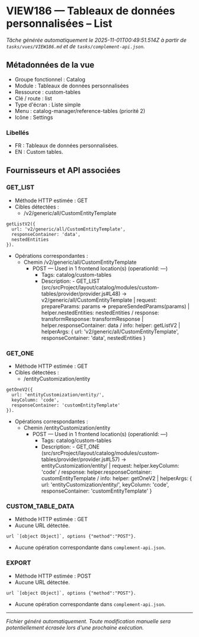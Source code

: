 # VIEW186 — Tableaux de données personnalisées – List

_Tâche générée automatiquement le 2025-11-01T00:49:51.514Z à partir de `tasks/vues/VIEW186.md` et de `tasks/complement-api.json`._

## Métadonnées de la vue

- Groupe fonctionnel : Catalog
- Module : Tableaux de données personnalisées
- Ressource : custom-tables
- Clé / route : list
- Type d'écran : Liste simple
- Menu : catalog-manager/reference-tables (priorité 2)
- Icône : Settings

### Libellés
- FR : Tableaux de données personnalisées.
- EN : Custom tables.

## Fournisseurs et API associées

### GET_LIST

- Méthode HTTP estimée : GET
- Cibles détectées :
  - /v2/generic/all/CustomEntityTemplate

```text
getListV2({
  url: 'v2/generic/all/CustomEntityTemplate',
  responseContainer: 'data',
  nestedEntities
}).
```

- Opérations correspondantes :
  - Chemin /v2/generic/all/CustomEntityTemplate
    - POST — Used in 1 frontend location(s) (operationId: —)
      - Tags: catalog/custom-tables
      - Description: - GET_LIST (src/srcProject/layout/catalog/modules/custom-tables/provider/provider.js#L48) -> v2/generic/all/CustomEntityTemplate | request: prepareParams: params => prepareSendedParams(params) | helper.nestedEntities: nestedEntities / response: transformResponse: transformResponse | helper.responseContainer: data / info: helper: getListV2 | helperArgs: { url: 'v2/generic/all/CustomEntityTemplate', responseContainer: 'data', nestedEntities }

### GET_ONE

- Méthode HTTP estimée : GET
- Cibles détectées :
  - /entityCustomization/entity

```text
getOneV2({
  url: 'entityCustomization/entity/',
  keyColumn: 'code',
  responseContainer: 'customEntityTemplate'
}).
```

- Opérations correspondantes :
  - Chemin /entityCustomization/entity
    - POST — Used in 1 frontend location(s) (operationId: —)
      - Tags: catalog/custom-tables
      - Description: - GET_ONE (src/srcProject/layout/catalog/modules/custom-tables/provider/provider.js#L57) -> entityCustomization/entity/ | request: helper.keyColumn: 'code' / response: helper.responseContainer: customEntityTemplate / info: helper: getOneV2 | helperArgs: { url: 'entityCustomization/entity/', keyColumn: 'code', responseContainer: 'customEntityTemplate' }

### CUSTOM_TABLE_DATA

- Méthode HTTP estimée : GET
- Aucune URL détectée.

```text
url `[object Object]`, options {"method":"POST"}.
```

- Aucune opération correspondante dans `complement-api.json`.

### EXPORT

- Méthode HTTP estimée : POST
- Aucune URL détectée.

```text
url `[object Object]`, options {"method":"POST"}.
```

- Aucune opération correspondante dans `complement-api.json`.

---

_Fichier généré automatiquement. Toute modification manuelle sera potentiellement écrasée lors d'une prochaine exécution._

